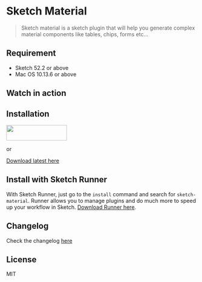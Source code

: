# Sketch Material

> Sketch material is a sketch plugin that will help you generate complex material components like tables, chips, forms etc…

## Requirement

- Sketch 52.2 or above
- Mac OS 10.13.6 or above

## Watch in action

## Installation

<a href="https://sketchpacks.com/websiddu/sketch-material/install" target="_blank">
  <img width="160" height="41" src="http://sketchpacks-com.s3.amazonaws.com/assets/badges/sketchpacks-badge-install.png" >
</a>

or

[Download latest here](https://github.com/websiddu/sketch-material/releases)

## Install with Sketch Runner

With Sketch Runner, just go to the `install` command and search for `sketch-material`. Runner allows you to manage plugins and do much more to speed up your workflow in Sketch. [Download Runner here](http://www.sketchrunner.com).

## Changelog

Check the changelog [here](https://github.com/websiddu/sketch-material/blob/master/changelog.md)

## License

MIT
